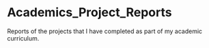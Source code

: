 # Academics_Project_Reports
Reports of the projects that I have completed as part of my academic curriculum.
